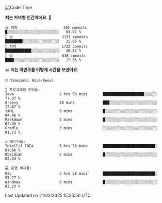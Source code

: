   <!--START_SECTION:waka-->
![Code Time](http://img.shields.io/badge/Code%20Time-502%20hrs%205%20mins-blue)

**저는 저녁형 인간이에요. 🦉** 

```text
🌞 아침                     146 commits         █░░░░░░░░░░░░░░░░░░░░░░░░   03.97 % 
🌆 낮　                     1171 commits        ████████░░░░░░░░░░░░░░░░░   31.85 % 
🌃 저녁                     1722 commits        ████████████░░░░░░░░░░░░░   46.83 % 
🌙 밤　                     638 commits         ████░░░░░░░░░░░░░░░░░░░░░   17.35 % 
```


📊 **저는 이번주를 이렇게 시간을 보냈어요.** 

```text
🕑︎ Timezone: Asia/Seoul

💬 프로그래밍 언어들: 
Java                     2 hrs 53 mins       ███████████████████░░░░░░   77.37 % 
Groovy                   28 mins             ███░░░░░░░░░░░░░░░░░░░░░░   12.87 % 
YAML                     9 mins              █░░░░░░░░░░░░░░░░░░░░░░░░   04.46 % 
Markdown                 5 mins              █░░░░░░░░░░░░░░░░░░░░░░░░   02.35 % 
Gradle                   3 mins              ░░░░░░░░░░░░░░░░░░░░░░░░░   01.72 % 

🔥 에디터들: 
IntelliJ IDEA            3 hrs 38 mins       ████████████████████████░   97.66 % 
Obsidian                 5 mins              █░░░░░░░░░░░░░░░░░░░░░░░░   02.34 % 

💻 운영 체제들: 
Mac                      3 hrs 38 mins       ████████████████████████░   97.77 % 
Windows                  5 mins              █░░░░░░░░░░░░░░░░░░░░░░░░   02.23 % 
```


 Last Updated on 21/02/2025 15:25:50 UTC
<!--END_SECTION:waka-->
